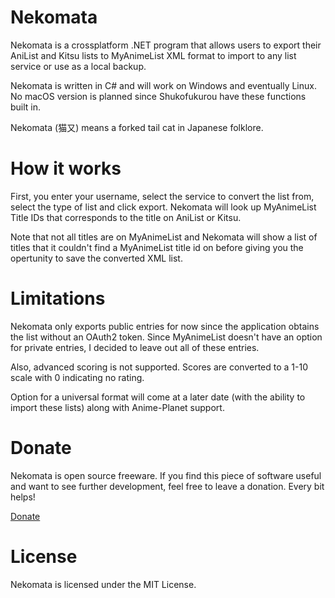 ﻿# Nekomata
Nekomata is a crossplatform .NET program that allows users to export their AniList and Kitsu lists to MyAnimeList XML format to import to any list service or use as a local backup.

Nekomata is written in C# and will work on Windows and eventually Linux. No macOS version is planned since Shukofukurou have these functions built in.

Nekomata (猫又) means a forked tail cat in Japanese folklore.

# How it works
First, you enter your username, select the service to convert the list from, select the type of list and click export. Nekomata will look up MyAnimeList Title IDs that corresponds to the title on AniList or Kitsu.

Note that not all titles are on MyAnimeList and Nekomata will show a list of titles that it couldn't find a MyAnimeList title id on before giving you the opertunity to save the converted XML list.

# Limitations
Nekomata only exports public entries for now since the application obtains the list without an OAuth2 token. Since MyAnimeList doesn't have an option for private entries, I decided to leave out all of these entries.

Also, advanced scoring is not supported. Scores are converted to a 1-10 scale with 0 indicating no rating.

Option for a universal format will come at a later date (with the ability to import these lists) along with Anime-Planet support.

# Donate
Nekomata is open source freeware. If you find this piece of software useful and want to see further development, feel free to leave a donation. Every bit helps!

[Donate](https://malupdaterosx.moe/donate/)

# License
Nekomata is licensed under the MIT License.